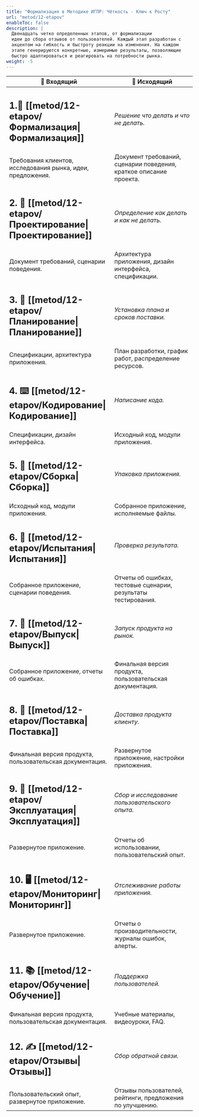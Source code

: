 ```yaml
---
title: "Формализация в Методике ИГПР: Чёткость - Ключ к Росту"
url: "metod/12-etapov"
enableToc: false
description: | 
  Двенадцать четко определенных этапов, от формализации
  идеи до сбора отзывов от пользователей. Каждый этап разработан с
  акцентом на гибкость и быстроту реакции на изменения. На каждом
  этапе генерируются конкретные, измеримые результаты, позволяющие
  быстро адаптироваться и реагировать на потребности рынка.
weight: -5
---
```


|🔽 Входящий|🔼 Исходящий|
|---|---|
|<h2>1.📝 [[metod/12-etapov/Формализация\|Формализация]]</h2>|_Решение что делать и что не делать._|
|Требования клиентов, исследования рынка, идеи, предложения. | Документ требований, сценарии поведения, краткое описание проекта.|
|<h2>2. 📐 [[metod/12-etapov/Проектирование\|Проектирование]]</h2>|_Определение как делать и как не делать._|
|Документ требований, сценарии поведения. | Архитектура приложения, дизайн интерфейса, спецификации.|
|<h2>3. 📅 [[metod/12-etapov/Планирование\|Планирование]]</h2>|_Установка плана и сроков поставки._|
|Спецификации, архитектура приложения. | План разработки, график работ, распределение ресурсов.|
|<h2>4. ⌨️ [[metod/12-etapov/Кодирование\|Кодирование]]</h2>|_Написание кода._|
|Спецификации, дизайн интерфейса. | Исходный код, модули приложения.|
|<h2>5. 🔧 [[metod/12-etapov/Сборка\|Сборка]]</h2>|_Упаковка приложения._|
|Исходный код, модули приложения. | Собранное приложение, исполняемые файлы.|
|<h2>6. 🐞 [[metod/12-etapov/Испытания\|Испытания]]</h2>|_Проверка результата._|
|Собранное приложение, сценарии поведения. | Отчеты об ошибках, тестовые сценарии, результаты тестирования.|
|<h2>7. 🚀 [[metod/12-etapov/Выпуск\|Выпуск]]</h2>|_Запуск продукта на рынок._|
|Собранное приложение, отчеты об ошибках.| Финальная версия продукта, пользовательская документация.|
|<h2>8. 🚚 [[metod/12-etapov/Поставка\|Поставка]]</h2>|_Доставка продукта клиенту._|
|Финальная версия продукта, пользовательская документация. | Развернутое приложение, настройки приложения.|
|<h2>9. 🤖 [[metod/12-etapov/Эксплуатация\|Эксплуатация]]</h2>|_Сбор и исследование пользовательского опыта._|
|Развернутое приложение. | Отчеты об использовании, пользовательский опыт.|
|<h2>10. 🖥️ [[metod/12-etapov/Мониторинг\|Мониторинг]]</h2>|_Отслеживание работы приложения._|
|Развернутое приложение. | Отчеты о производительности, журналы ошибок, алерты.|
|<h2>11. 📚 [[metod/12-etapov/Обучение\|Обучение]]</h2>|_Поддержка пользователей._|
|Финальная версия продукта, пользовательская документация. | Учебные материалы, видеоуроки, FAQ.|
|<h2>12. ✍️ [[metod/12-etapov/Отзывы\|Отзывы]]</h2>|_Сбор обратной связи._|
| Пользовательский опыт, развернутое приложение. | Отзывы пользователей, рейтинги, предложения по улучшению. |

